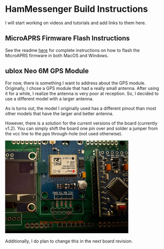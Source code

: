 # HamMessenger Build Instructions
I will start working on videos and tutorials and add links to them here.

## MicroAPRS Firmware Flash Instructions
See the readme [here](/Source/MicroAPRS%20Firmware%20Installer/readme.md) for complete instructions on how to flash the MicroAPRS firmware in both MacOS and Windows.

## ublox Neo 6M GPS Module
For now, there is something I want to address about the GPS module. Originally, I chose a GPS module that had a really small antenna. After using it for a while, I realize the antenna is very poor at reception. So, I decided to use a different model with a larger antenna.  

As is turns out, the model I originally used has a different pinout than most other models that have the larger and better antenna.  

However, there is a solution for the current versions of the board (currently v1.2). You can simply shift the board one pin over and solder a jumper from the vcc line to the pps through-hole (not used otherwise).  

<img src="../../Media/Build Instructions/gps-alternate.jpeg" alt="GPS Alt" width="400">

Additionally, I do plan to change this in the next board revision.  
